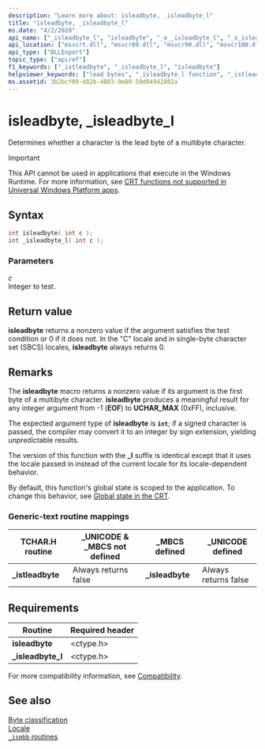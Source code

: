```yaml
---
description: "Learn more about: isleadbyte, _isleadbyte_l"
title: "isleadbyte, _isleadbyte_l"
ms.date: "4/2/2020"
api_name: ["_isleadbyte_l", "isleadbyte", "_o__isleadbyte_l", "_o_isleadbyte"]
api_location: ["msvcrt.dll", "msvcr80.dll", "msvcr90.dll", "msvcr100.dll", "msvcr100_clr0400.dll", "msvcr110.dll", "msvcr110_clr0400.dll", "msvcr120.dll", "msvcr120_clr0400.dll", "ucrtbase.dll", "api-ms-win-crt-string-l1-1-0.dll", "api-ms-win-crt-private-l1-1-0.dll"]
api_type: ["DLLExport"]
topic_type: ["apiref"]
f1_keywords: ["_istleadbyte", "_isleadbyte_l", "isleadbyte"]
helpviewer_keywords: ["lead bytes", "_isleadbyte_l function", "_istleadbyte function", "istleadbyte function", "isleadbyte function"]
ms.assetid: 3b2bcf09-d82b-4803-9e80-59d04942802a
---
```

# isleadbyte, _isleadbyte_l

Determines whether a character is the lead byte of a multibyte character.

> [!IMPORTANT]
> This API cannot be used in applications that execute in the Windows Runtime. For more information, see [CRT functions not supported in Universal Windows Platform apps](../../cppcx/crt-functions-not-supported-in-universal-windows-platform-apps.md).

## Syntax

```C
int isleadbyte( int c );
int _isleadbyte_l( int c );
```

### Parameters

*c*<br/>
Integer to test.

## Return value

**isleadbyte** returns a nonzero value if the argument satisfies the test condition or 0 if it does not. In the "C" locale and in single-byte character set (SBCS) locales, **isleadbyte** always returns 0.

## Remarks

The **isleadbyte** macro returns a nonzero value if its argument is the first byte of a multibyte character. **isleadbyte** produces a meaningful result for any integer argument from -1 (**EOF**) to **UCHAR_MAX** (0xFF), inclusive.

The expected argument type of **isleadbyte** is **`int`**; if a signed character is passed, the compiler may convert it to an integer by sign extension, yielding unpredictable results.

The version of this function with the **_l** suffix is identical except that it uses the locale passed in instead of the current locale for its locale-dependent behavior.

By default, this function's global state is scoped to the application. To change this behavior, see [Global state in the CRT](../global-state.md).

### Generic-text routine mappings

|TCHAR.H routine|_UNICODE & _MBCS not defined|_MBCS defined|_UNICODE defined|
|---------------------|------------------------------------|--------------------|-----------------------|
|**_istleadbyte**|Always returns false|**_isleadbyte**|Always returns false|

## Requirements

|Routine|Required header|
|-------------|---------------------|
|**isleadbyte**|\<ctype.h>|
|**_isleadbyte_l**|\<ctype.h>|

For more compatibility information, see [Compatibility](../compatibility.md).

## See also

[Byte classification](../byte-classification.md)\
[Locale](../locale.md)\
[`_ismbb` routines](../ismbb-routines.md)
